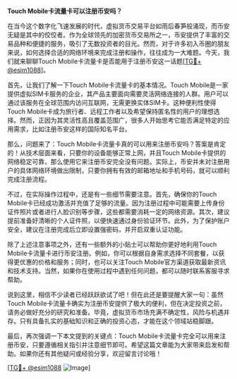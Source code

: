**Touch Mobile卡流量卡可以注册币安吗？**

在当今这个数字化飞速发展的时代，虚拟货币交易平台如雨后春笋般涌现，而币安无疑是其中的佼佼者。作为全球领先的加密货币交易所之一，币安提供了丰富的交易品种和便捷的服务，吸引了无数投资者的目光。然而，对于许多初入币圈的朋友来说，如何选择合适的网络环境来完成注册和操作，往往成为一大难题。今天，我们就来聊聊Touch Mobile卡流量卡是否能用于注册币安这一话题[[TG💪+ @esim1088](https://t.me/s/esim1088)]。

首先，让我们了解一下Touch Mobile卡流量卡的基本情况。Touch Mobile是一家提供虚拟SIM卡服务的企业，其产品主要面向需要灵活网络连接的人群。用户可以通过该服务在全球范围内访问互联网，无需更换实体SIM卡。这种便利性使得Touch Mobile卡成为旅行者、远程工作者以及希望保持匿名性的用户的理想选择。然而，正因为其灵活性高且覆盖范围广，很多人开始思考它能否满足特定的应用需求，比如注册币安这样的国际知名平台。

那么，问题来了：Touch Mobile卡流量卡真的可以用来注册币安吗？答案是肯定的！从技术层面来看，只要你的设备能够正常上网，并且Touch Mobile卡提供的网络稳定可靠，那么使用它来注册币安完全没有问题。实际上，币安并未对注册用户的具体网络环境做出限制，只要你拥有有效的邮箱地址和手机号码，就可以顺利完成注册流程。

不过，在实际操作过程中，还是有一些细节需要注意。首先，确保你的Touch Mobile卡已经成功激活并充值了足够的流量。因为注册过程中可能需要上传身份证件照片或者进行人脸识别等步骤，这些都需要消耗一定的网络资源。其次，建议提前准备好清晰的个人证件照，以便快速通过身份验证环节。此外，为了保护账户安全，建议在注册完成后立即设置强密码，并开启双重认证功能。

除了上述注意事项之外，还有一些额外的小贴士可以帮助你更好地利用Touch Mobile卡流量卡进行币安注册。例如，你可以根据自身需求选择不同套餐，以获得更优惠的价格和服务；同时，也可以关注Touch Mobile官方渠道获取最新资讯和技术支持。当然，如果你在使用过程中遇到任何问题，都可以随时联系客服寻求帮助。

说到这里，相信不少读者已经跃跃欲试了吧！但在此还是要提醒大家一句：虽然Touch Mobile卡流量卡确实为注册币安提供了极大的便利，但在决定投资之前，请务必做好充分的研究和准备。毕竟，虚拟货币市场充满不确定性，风险与机遇并存。只有具备扎实的基础知识和正确的投资心态，才能在这个领域站稳脚跟。

最后，再次强调一下本文提到的关键点：Touch Mobile卡流量卡完全可以用来注册币安，只要遵循相关指引并注意细节即可。希望这篇文章能为大家带来启发和帮助。如果你还有其他疑问或经验分享，欢迎留言讨论哦！

[[TG💪+ @esim1088](https://t.me/s/esim1088) ![Image](https://i.postimg.cc/4NQfJmqS/Snipaste-2025-05-13-00-14-12.png)]